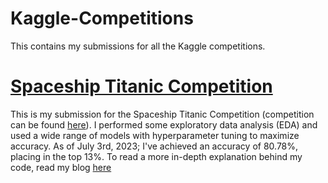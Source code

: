 # Kaggle-Competitions
This contains my submissions for all the Kaggle competitions.

# [Spaceship Titanic Competition](https://github.com/BOLTZZ/Kaggle-Competitions/blob/main/Spaceship%20Titanic%20Submission.ipynb)
This is my submission for the Spaceship Titanic Competition (competition can be found [here](https://www.kaggle.com/competitions/spaceship-titanic/overview)). I performed some exploratory data analysis (EDA) and used a wide range of models with hyperparameter tuning to maximize accuracy. As of July 3rd, 2023; I've achieved an accuracy of 80.78%, placing in the top 13%. To read a more in-depth explanation behind my code, read my blog [here]()
